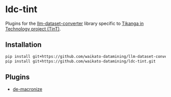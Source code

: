 # ldc-tint
Plugins for the [llm-dataset-converter](https://github.com/waikato-datamining/llm-dataset-converter) 
library specific to [Tikanga in Technology project (TinT)](https://www.waikato.ac.nz/rangahau/koi-te-mata-punenga-innovation/TinT/ra3-indigenous-data-in-artificial-intelligence).


## Installation

```bash
pip install git+https://github.com/waikato-datamining/llm-dataset-converter.git
pip install git+https://github.com/waikato-datamining/ldc-tint.git
```

## Plugins

* [de-macronize](plugins/de-macronize.md)
